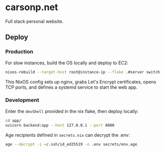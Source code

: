 # carsonp.net

Full stack personal website.

## Deploy

### Production
For slow instances, build the OS locally and deploy to EC2: 
```bash
nixos-rebuild --target-host root@instance-ip --flake .#server switch
```
This NixOS config sets up nginx, grabs Let's Encrypt certificates, opens TCP ports, and defines a systemd service to start the web app.

### Development
Enter the `devShell` provided in the nix flake, then deploy locally:
```bash
cd app/
uvicorn backend:app --host 127.0.0.1 --port 8000
```
Age recipients defined in `secrets.nix` can decrypt the .env:
```bash
age --decrypt -i ~/.ssh/id_ed25519 -o .env secrets/env.age
```
